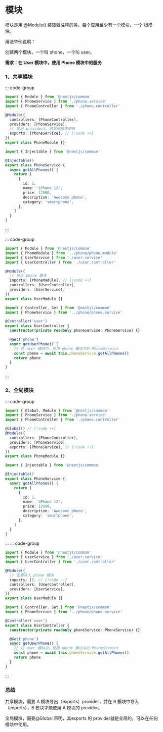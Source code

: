 # 模块

模块是用 @Module() 装饰器注释的类。每个应用至少有一个模块，一个 根模块。

用法举例说明：

创建两个模块，一个叫 phone，一个叫 user。

**需求：在 User 模块中，使用 Phone 模块中的服务**

### 1、共享模块

::: code-group

```ts [phone.module.ts]
import { Module } from '@nestjs/common'
import { PhoneService } from './phone.service'
import { PhoneController } from './phone.controller'

@Module({
  controllers: [PhoneController],
  providers: [PhoneService],
  // 导出 providers，供其他模块使用
  exports: [PhoneService], // [!code ++]
})
export class PhoneModule {}
```

```ts [phone.service.ts]
import { Injectable } from '@nestjs/common'

@Injectable()
export class PhoneService {
  async getAllPhones() {
    return [
      {
        id: 1,
        name: 'iPhone 12',
        price: 12000,
        description: 'Awesome phone',
        category: 'smartphone',
      },
    ]
  }
}
```

:::

::: code-group

```ts [user.module.ts]
import { Module } from '@nestjs/common'
import { PhoneModule } from '../phone/phone.module'
import { UserService } from './user.service'
import { UserController } from './user.controller'

@Module({
  // 导入 phone 模块
  imports: [PhoneModule], // [!code ++]
  controllers: [UserController],
  providers: [UserService],
})
export class UserModule {}
```

```ts [user.controller.ts]
import { Controller, Get } from '@nestjs/common'
import { PhoneService } from '../phone/phone.service'

@Controller('user')
export class UserController {
  constructor(private readonly phoneService: PhoneService) {}

  @Get('phone')
  async getUserPhone() {
    // 在 user 模块中，使用 phone 模块中的 PhoneService
    const phone = await this.phoneService.getAllPhones()
    return phone
  }
}
```

:::

### 2、全局模块

::: code-group

```ts [phone.module.ts]
import { Global, Module } from '@nestjs/common'
import { PhoneService } from './phone.service'
import { PhoneController } from './phone.controller'

@Global() // [!code ++]
@Module({
  controllers: [PhoneController],
  providers: [PhoneService],
  exports: [PhoneService], // [!code ++]
})
export class PhoneModule {}
```

```ts [phone.service.ts]
import { Injectable } from '@nestjs/common'

@Injectable()
export class PhoneService {
  async getAllPhones() {
    return [
      {
        id: 1,
        name: 'iPhone 12',
        price: 12000,
        description: 'Awesome phone',
        category: 'smartphone',
      },
    ]
  }
}
```

:::
::: code-group

```ts [user.module.ts]
import { Module } from '@nestjs/common'
import { UserService } from './user.service'
import { UserController } from './user.controller'

@Module({
  // 无需导入 phone 模块
  imports: [], // [!code --]
  controllers: [UserController],
  providers: [UserService],
})
export class UserModule {}
```

```ts [user.controller.ts]
import { Controller, Get } from '@nestjs/common'
import { PhoneService } from '../phone/phone.service'

@Controller('user')
export class UserController {
  constructor(private readonly phoneService: PhoneService) {}

  @Get('phone')
  async getUserPhone() {
    // 在 user 模块中，使用 phone 模块中的 PhoneService
    const phone = await this.phoneService.getAllPhones()
    return phone
  }
}
```

:::

### 总结

共享模块，需要 A 模块导出（exports）provider，并在 B 模块中导入（imports），B 模块才能使用 A 模块的 provider。

全局模块，需要@Global 声明，其exports 的 provider就是全局的。可以在任何模块中使用。
